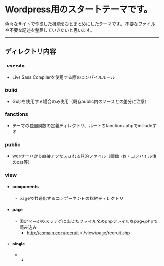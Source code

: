 # Wordpress用のスタートテーマです。
色々なサイトで作成した機能をひとまとめにしたテーマです。
不要なファイルや不要な記述を整理していきたいと思います。

---

## ディレクトリ内容

### .vscode
- Live Sass Compilerを使用する際のコンパイルルール
### build
- Gulpを使用する場合のみ使用（既存public内のソースとの差分に注意）
### fanctions
- テーマの独自関数の定義ディレクトリ、ルートのfanctions.phpでincludeする
### public
- webサーバから直接アクセスされる静的ファイル（画像・js・コンパイル後のcss等）
### view
- #### components
    - pageで共通化するコンポーネントの格納ディレクトリ
- #### page
    - 固定ページのスラッグに応じたファイル名のphpファイルをpage.phpで読み込み
        - http://domain.com/recruit = /view/page/recruit.php
- #### single
    - 
        - 


